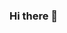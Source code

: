 ### Hi there 👋

<!--
**Zulaikha1207/Zulaikha1207** is a ✨ _special_ ✨ repository because its `README.md` (this file) appears on your GitHub profile.

Here are some ideas to get you started:

- 🔭 I’m currently working as an MLOps & AI intern at IBM CIC Gronigen, NL. Previous to this I completed my MSc in Artificial Intelligence at the University if Groningen! my thesis was about understanding the effects of meditation and positive rumination on indivuals suffering from Major Depressive Disorder (MDD). I used machine learning and reservior computing for this.
- 🌱 I’m currently learning to deploy machine learning models using MLOps concepts and tools. Additionally, I'm currentl following the Iterative course (https://learn.iterative.ai/course/data-scientist-path). Here, I'm learning how to write production level code/scripts, use DVC and Git for versoning and more.! I'm also following an NLP course on Transformers!
- 👯 I’m looking to collaborate on ...AI/ML projeccts
- 💬 Ask me about ...
- 📫 How to reach me: My LinkedIn 
- ⚡ Fun fact: I'm convinced that we're living in a simulation!
-->
